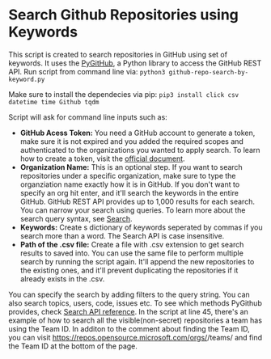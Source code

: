 # Search Github Repositories using Keywords

This script is created to search repositories in GitHub using set of keywords. It uses the [PyGitHub](https://pygithub.readthedocs.io/en/latest/index.html), a Python library to access the GitHub REST API.
Run script from command line via:  `python3 github-repo-search-by-keyword.py`

Make sure to install the dependecies via pip: `pip3 install click csv datetime time Github tqdm`

Script will ask for command line inputs such as: 
 - **GitHub Acess Token:** You need a GitHub account to generate a token, make sure it is not expired and you added the required scopes and authenticated to the organizations you wanted to apply search. To learn how to create a token, visit the [official document](https://docs.github.com/en/authentication/keeping-your-account-and-data-secure/managing-your-personal-access-tokens).
 - **Organization Name:** This is an optional step. If you want to search repositories under a specific organization, make sure to type the organziation name exactly how it is in GitHub. If you don't want to specify an org hit enter, and it'll search the keywords in the entire GitHub. GitHub REST API provides up to 1,000 results for each search. You can narrow your search using queries. To learn more about the search query syntax, see [Search](https://docs.github.com/en/rest/search?apiVersion=2022-11-28#constructing-a-search-query).
 - **Keywords:** Create s dictionary of keywords seperated by commas if you search more than a word. The Search API is case insensitive.
 - **Path of the .csv file:** Create a file with .csv extension to get search results to saved into. You can use the same file to perform multiple search by running the script again. It'll append the new repositories to the existing ones, and it'll prevent duplicating the repositories if it already exists in the .csv.

You can specify the search by adding filters to the query string. You can also search topics, users, code, issues etc. To see which methods PyGithub provides, check [Search API reference](https://pygithub.readthedocs.io/en/latest/github.html#github.MainClass.Github.search_repositories).
In the script at line 45, there's an example of how to search all the visible(non-secret) repositories a team has using the Team ID. In additon to the comment about finding the Team ID, you can visit https://repos.opensource.microsoft.com/orgs/<org-name>/teams/<team-name> and find the Team ID at the bottom of the page.